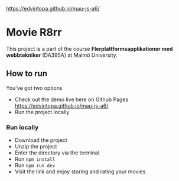 https://edvintopa.github.io/mau-js-a6/

# Movie R8rr
This project is a part of the course **Flerplattformsapplikationer med webbtekniker** (DA395A) at Malmö University.
## How to run
You've got two options
- Check out the demo live here on Github Pages
https://edvintopa.github.io/mau-js-a6/
- Run the project locally

### Run locally
- Download the project
- Unzip the project
- Enter the directory via the terminal
- Run `npm install`
- Run `npm run dev`
- Visit the link and enjoy storing and rating your movies